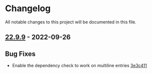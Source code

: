 # Changelog

All notable changes to this project will be documented in this file.

## [22.9.9] - 2022-09-26

## Bug Fixes
* Enable the dependency check to work on multiline entries [3e3c411](https://github.com/greenbone/troubadix/commit/3e3c411)

[22.9.9]: https://github.com/greenbone/troubadix/compare/v22.9.8...22.9.9